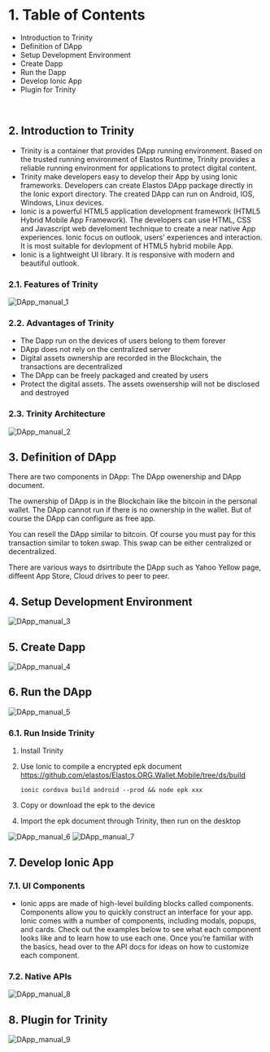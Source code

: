 #   1. Table of Contents

* Introduction to Trinity
* Definition of DApp
* Setup Development Environment
* Create Dapp
* Run the Dapp
* Develop Ionic App
* Plugin for Trinity
<br>

##  2. Introduction to Trinity

* Trinity is a container that provides DApp running environment. Based on the trusted running environment of Elastos Runtime, Trinity provides a reliable running environment for applications to protect digital content.
* Trinity make developers easy to develop their App by using Ionic frameworks.  Developers can create Elastos DApp package directly in the Ionic export directory. The created DApp can run on Android, IOS, Windows, Linux devices.
* Ionic is a powerful HTML5 application development framework (HTML5 Hybrid Mobile App Framework). The developers can use HTML, CSS and Javascript web develoment technique to create a near native App experiences. Ionic focus on outlook, users' experiences and interaction. It is most suitable for devlopment of HTML5 hybrid mobile App.
* Ionic is a lightweight UI library. It is responsive with modern and beautiful outlook.

### 2.1. Features of Trinity

![DApp_manual_1](images/DApp_manual_1.png)

### 2.2. Advantages of Trinity

* The Dapp run on the devices of users belong to them forever
* DApp does not rely on the centralized server
* Digital assets ownership are recorded in the Blockchain, the transactions are decentralized
* The DApp can be freely packaged and created by users
* Protect the digital assets. The assets owensership will not be disclosed and destroyed

### 2.3. Trinity Architecture

![DApp_manual_2](images/DApp_manual_2.png)
<br>

##  3. Definition of DApp

There are two components in DApp: The DApp owenership and DApp document.

The ownership of DApp is in the Blockchain like the bitcoin in the personal wallet. The DApp cannot run if there is no ownership in the wallet. But of course the DApp can configure as free app. 

You can resell the DApp similar to  bitcoin. Of course you must pay for this transaction similar to token swap. This swap can be either centralized or decentralized.

There are various ways to dsirtribute the DApp such as Yahoo Yellow page, diffeent App Store, Cloud drives to peer to peer.
<br>

##  4. Setup Development Environment
![DApp_manual_3](images/DApp_manual_3.png)
<br>

##  5. Create Dapp
![DApp_manual_4](images/DApp_manual_4.png)
<br>

##  6. Run the DApp

![DApp_manual_5](images/DApp_manual_5.png)

### 6.1. Run Inside Trinity

1. Install Trinity
2. Use Ionic to compile a encrypted epk document
    https://github.com/elastos/Elastos.ORG.Wallet.Mobile/tree/ds/build

    ```
    ionic cordova build android --prod && node epk xxx
    ```

3. Copy or download the epk to the device
4. Import the epk document through Trinity, then run on the desktop

![DApp_manual_6](images/DApp_manual_6.png) ![DApp_manual_7](images/DApp_manual_7.png)
<br>

##  7. Develop Ionic App

### 7.1. UI Components

* Ionic apps are made of high-level building blocks called components. Components allow you to quickly construct an interface for your app. Ionic comes with a number of components, including modals, popups, and cards. Check out the examples below to see what each component looks like and to learn how to use each one. Once you’re familiar with the basics, head over to the API docs for ideas on how to customize each component.

### 7.2. Native APIs

![DApp_manual_8](images/DApp_manual_8.png)
<br>

##  8. Plugin for Trinity

![DApp_manual_9](images/DApp_manual_9.png)
